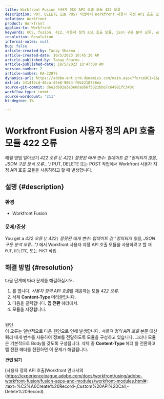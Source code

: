 ```yaml
---
title: Workfront Fusion 사용자 정의 API 호출 모듈 422 오류
description: PUT, DELETE 또는 POST 작업에서 Workfront 사용자 지정 API 호출 모듈을 사용할 때 발생하는 오류를 해결합니다.
solution: Workfront
product: Workfront
applies-to: Workfront
keywords: KCS, fusion, 422, 사용자 정의 api 호출 모듈, json 구문 분석 오류, workfront
resolution: Resolution
internal-notes: null
bug: false
article-created-by: Tanay Sharma .
article-created-date: 10/5/2023 10:45:26 AM
article-published-by: Tanay Sharma .
article-published-date: 10/5/2023 10:47:08 AM
version-number: 2
article-number: KA-22875
dynamics-url: https://adobe-ent.crm.dynamics.com/main.aspx?forceUCI=1&pagetype=entityrecord&etn=knowledgearticle&id=54b5994a-6c63-ee11-be6e-6045bd006e5a
exl-id: 3414f5cd-46ca-44e8-9864-f0b2218758ea
source-git-commit: d6e2d692a3e3e0da8b675021bb87c64981fc340c
workflow-type: tm+mt
source-wordcount: '211'
ht-degree: 1%

---
```


# Workfront Fusion 사용자 정의 API 호출 모듈 422 오류


해결 방법 알아보기 *422 오류 (`[` 422`]`  잘못된 매개 변수: 업데이트 값 &quot;정의되지 않음, JSON 구문 분석 오류...&quot;)* PUT, DELETE 또는 POST 작업에서 Workfront 사용자 지정 API 호출 모듈을 사용하려고 할 때 발생합니다.

## 설명 {#description}


### 환경

- Workfront Fusion




### 문제/증상

You get a *422 오류 (`[` 422`]`  잘못된 매개 변수: 업데이트 값 &quot;정의되지 않음, JSON 구문 분석 오류...&quot;)* 에서 Workfront 사용자 지정 API 호출 모듈을 사용하려고 할 때 `PUT`, `DELETE`, 또는 `POST` 작업.


## 해결 방법 {#resolution}


다음 단계에 따라 문제를 해결하십시오.



1. 를 엽니다. *사용자 정의 API 호출*&#x200B;를 제공하는 모듈 *422 오류*.
2. 삭제 <b>Content-Type </b>머리글입니다.
3. 다음을 클릭합니다. <b>맵 전환</b> 헤더에서.
4. 모듈을 저장합니다.

<br>원인<br>
이 오류는 일반적으로 다음 원인으로 인해 발생합니다. *사용자 정의 API 호출* 본문 대신 쿼리 매개 변수를 사용하여 정보를 전달하도록 모듈을 구성하고 있습니다. 그러나 모듈은 기본적으로 Body를 갖도록 구성됩니다. 삭제 중 <b>Content-Type </b>헤더 를 전환하고 맵 전환 헤더를 전환하면 이 문제가 해결됩니다.



<b>관련 읽기</b>

[사용자 정의 API 호출]Workfront 안내서의 (https://experienceleague.adobe.com/docs/workfront/using/adobe-workfront-fusion/fusion-apps-and-modules/workfront-modules.html#: :text=%C2%A0Create%20Record-,Custom%20API%20Call,-Delete%20Record).
